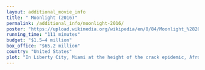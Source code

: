 ```yaml
---
layout: additional_movie_info
title: " Moonlight (2016)"
permalink: /additional_info/moonlight-2016/
poster: "https://upload.wikimedia.org/wikipedia/en/8/84/Moonlight_%282016_film%29.png"
running_time: "111 minutes"
budget: "$1.5–4 million"
box_office: "$65.2 million"
country: "United States"
plot: "In Liberty City, Miami at the height of the crack epidemic, Afro-Cuban drug dealer Juan finds Chiron, a withdrawn child who goes by the nickname \"Little\", hiding from bullies in a crackhouse. Juan lets Chiron spend the night with him and his girlfriend Teresa before returning Chiron to his mother Paula. Chiron continues to spend time with Juan, who begins to teach him the basics of life, from which he believes Chiron can benefit.\n\nOne night, Juan encounters Paula smoking crack with one of his customers. Juan berates her for neglecting her son, but she rebukes him for selling crack to her in the first place. They argue over Chiron's upbringing; Paula asks if Juan is prepared to explain to Chiron why he gets tormented by his peers, alluding signs that he is gay. She goes home and takes out her frustration on Chiron.\n\nThe next day, Chiron admits to Juan and Teresa that he hates his mother and asks what a \"faggot\" is. Juan tells him it is \"a word used to make gay people feel bad.\" He tells Chiron there is nothing wrong with being gay and that he should not allow others to mock him. Chiron then asks Juan whether he sells drugs and whether his mother does drugs. After Juan remorsefully answers yes to both questions, Chiron leaves as Juan hangs his head in shame.\n\nNow a teenager, Chiron balances avoiding school bully Terrel and spending time with Teresa, who lives alone after Juan's death. Paula, who has turned to prostitution due to her worsening addiction, forces Chiron to give her the money he receives from Teresa. Chiron's childhood friend Kevin tells him about a detention he received for having sex with a girl in a school stairwell. Chiron later dreams about Kevin and the girl having sex in Teresa's backyard, waking with a start. One night, Kevin visits Chiron at the beach near his house. While smoking a blunt together, the two discuss their ambitions and Kevin's nickname for Chiron: \"Black.\" They kiss, and Kevin gives Chiron a handjob.\n\nThe next day, Terrel manipulates Kevin into participating in a hazing ritual. Kevin reluctantly punches Chiron until he cannot stand, watching as Terrel and other boys savagely attack him. When the principal urges him to reveal his attackers' identities, Chiron refuses, saying that reporting them will not solve anything. The next day, an enraged Chiron walks into class and smashes a chair over Terrel's head before being restrained. Chiron is arrested and taken from school in a police cruiser while Kevin watches.\n\nA decade later, now going by \"Black\", an adult Chiron deals drugs in Atlanta and is an imposing figure in his community. He receives frequent calls from Paula, who asks him to visit her at the drug treatment center where she lives. One morning, Kevin unexpectedly calls and invites Chiron to see him should he ever come to Miami. Chiron visits Paula; though he is withdrawn, she apologizes for not loving him when he needed it most and says she loves him even if he does not love her back. The two tearfully reconcile.\n\nChiron drives to Miami to visit Kevin at the diner where he works as a cook. Kevin makes a meal for Chiron, who does not respond to questions about his life and how he has seemingly changed. Kevin shares that he had a son with an ex-girlfriend and, after getting out of prison, is fulfilled by his role as a father. Chiron reveals his unexpected drug dealing, which disappoints Kevin, and asks Kevin why he called. Kevin plays \"Hello Stranger\" by Barbara Lewis on the jukebox, the song that made him think of Chiron.\n\nThe two go to Kevin's apartment. Kevin tells Chiron that although his life did not turn out as he had hoped, he is happy, resulting in Chiron admitting that he has not been intimate with anybody since their encounter years ago. As Kevin comforts him, Chiron remembers himself as Little, standing on a beach in the moonlight."
---
```

